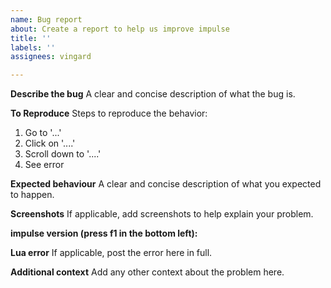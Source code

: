 ```yaml
---
name: Bug report
about: Create a report to help us improve impulse
title: ''
labels: ''
assignees: vingard

---
```


**Describe the bug**
A clear and concise description of what the bug is.

**To Reproduce**
Steps to reproduce the behavior:
1. Go to '...'
2. Click on '....'
3. Scroll down to '....'
4. See error

**Expected behaviour**
A clear and concise description of what you expected to happen.

**Screenshots**
If applicable, add screenshots to help explain your problem.

**impulse version (press f1 in the bottom left):**

**Lua error**
If applicable, post the error here in full.

**Additional context**
Add any other context about the problem here.
